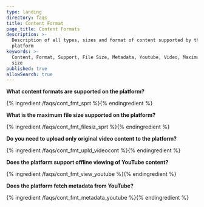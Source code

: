 ```yaml
---
type: landing
directory: faqs
title: Content Format
page_title: Content Formats
description: >-
  Description of all types, sizes and format of content supported by the
  platform
keywords: >-
  Content, Format, Support, File Size, Metadata, Youtube, Video, Maximum File
  size 
published: true
allowSearch: true
---
```


**What content formats are supported on the platform?**

{% ingredient /faqs/cont_fmt_sprt %}{% endingredient %}

**What is the maximum file size supported on the platform?**

{% ingredient /faqs/cont_fmt_filesiz_sprt %}{% endingredient %}

**Do you need to upload only original video content to the platform?**

{% ingredient /faqs/cont_fmt_upld_videocont %}{% endingredient %}

**Does the platform support offline viewing of YouTube content?**

{% ingredient /faqs/cont_fmt_view_youtube %}{% endingredient %}

**Does the platform fetch metadata from YouTube?**

{% ingredient /faqs/cont_fmt_metadata_youtube %}{% endingredient %}
